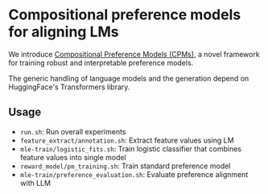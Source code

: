 # Compositional preference models for aligning LMs

We introduce [Compositional Preference Models (CPMs)](https://arxiv.org/abs/2310.13011v1), a novel framework for training robust and interpretable preference models.

The generic handling of language models and the generation depend on HuggingFace's Transformers library.

## Usage

- ```run.sh```: Run overall experiments
- ```feature_extract/annotation.sh```: Extract feature values using LM
- ```mle-train/logistic_fits.sh```: Train logistic classifier that combines feature values into single model
- ```reward_model/pm_training.sh```: Train standard preference model
- ```mle-train/preference_evaluation.sh```: Evaluate preference alignment with LLM

